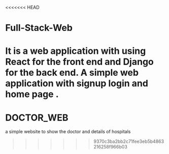 <<<<<<< HEAD
# Full-Stack-Web
It is a web application with using React for the front end and Django for the back end.
A simple web application with signup login and home page .
=======
# DOCTOR_WEB
a simple website to show the doctor and details of hospitals
>>>>>>> 9370c3ba2bb2c71fee3eb5b4863216258f966b03

